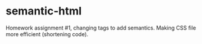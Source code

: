 # semantic-html
Homework assignment #1, changing tags to add semantics. Making CSS file more efficient (shortening code).
